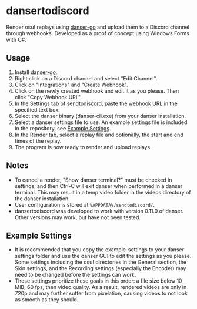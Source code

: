 # dansertodiscord
Render osu! replays using [danser-go](https://github.com/Wieku/danser-go) and upload them to a Discord channel through webhooks.
Developed as a proof of concept using Windows Forms with C#.

## Usage
1. Install [danser-go](https://github.com/Wieku/danser-go).
2. Right click on a Discord channel and select "Edit Channel".
3. Click on "Integrations" and "Create Webhook".
4. Click on the newly created webhook and edit it as you please. Then click "Copy Webhook URL".
5. In the Settings tab of sendtodiscord, paste the webhook URL in the specified text box.
6. Select the danser binary (danser-cli.exe) from your danser installation.
7. Select a danser settings file to use. An example settings file is included in the repository, see [Example Settings](#example-settings).
8. In the Render tab, select a replay file and optionally, the start and end times of the replay.
9. The program is now ready to render and upload replays.

## Notes
- To cancel a render, "Show danser terminal?" must be checked in settings, and then Ctrl-C will exit danser when performed in a danser terminal. This may result in a temp video folder in the videos directory of the danser installation.
- User configuration is stored at `%APPDATA%/sendtodiscord/`.
- dansertodiscord was developed to work with version 0.11.0 of danser. Other versions may work, but have not been tested.
## Example Settings
- It is recommended that you copy the example-settings to your danser settings folder and use the danser GUI to edit the settings as you please. Some settings including the osu! directories in the General section, the Skin settings, and the Recording settings (especially the Encoder) may need to be changed before the settings can work.
- These settings prioritize these goals in this order: a file size below 10 MiB, 60 fps, then video quality. As a result, rendered videos are only in 720p and may further suffer from pixelation, causing videos to not look as smooth as they should.